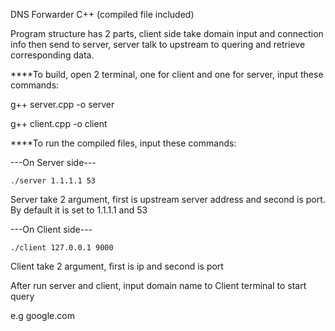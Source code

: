 
DNS Forwarder C++ (compiled file included)

Program structure has 2 parts, client side take domain input and connection info then send to server, server talk to upstream to quering and retrieve corresponding data.




****To build, open 2 terminal, one for client and one for server, input these commands:

g++ server.cpp -o server

g++ client.cpp -o client




****To run the compiled files, input these commands:

---On Server side---
```
./server 1.1.1.1 53
```

Server take 2 argument, first is upstream server address and second is port.
By default it is set to 1.1.1.1 and 53

---On Client side---
```
./client 127.0.0.1 9000
```
Client take 2 argument, first is ip and second is port

After run server and client, input domain name to Client terminal to start query

e.g google.com
